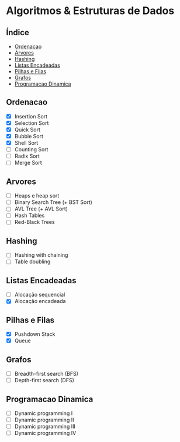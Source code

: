 # Algoritmos & Estruturas de Dados

## Índice
* [Ordenacao](#ordenacao)
* [Arvores](#arvores)
* [Hashing](#hashing)
* [Listas Encadeadas](#listas-encadeadas)
* [Pilhas e Filas](#pilhas-e-filas)
* [Grafos](#grafos)
* [Programacao Dinamica](#programacao-dinamica)

## Ordenacao
- [x] Insertion Sort
- [x] Selection Sort
- [x] Quick Sort
- [x] Bubble Sort
- [x] Shell Sort
- [ ] Counting Sort
- [ ] Radix Sort
- [ ] Merge Sort

## Arvores
- [ ] Heaps e heap sort
- [ ] Binary Search Tree (+ BST Sort)
- [ ] AVL Tree (+ AVL Sort)
- [ ] Hash Tables
- [ ] Red-Black Trees

## Hashing
- [ ] Hashing with chaining
- [ ] Table doubling

## Listas Encadeadas
- [ ] Alocação sequencial
- [x] Alocação encadeada

## Pilhas e Filas
- [x] Pushdown Stack
- [x] Queue

## Grafos
- [ ] Breadth-first search (BFS)
- [ ] Depth-first search (DFS)

## Programacao Dinamica
- [ ] Dynamic programming I
- [ ] Dynamic programming II
- [ ] Dynamic programming III
- [ ] Dynamic programming IV
